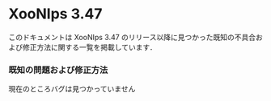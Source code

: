 # XooNIps 3.47

このドキュメントは XooNIps 3.47 のリリース以降に見つかった既知の不具合および修正方法に関する一覧を掲載しています．

### 既知の問題および修正方法

現在のところバグは見つかっていません

